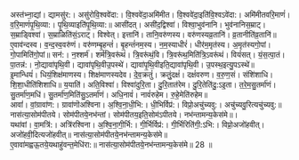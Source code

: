 

  
अस्त॑भ्ना॒द्यां। द्यामसु॑र:। असु॑रोवि॒श्ववे॑दा:। वि॒श्ववे॑दा॒अमि॑मीत। वि॒श्ववे॑दा॒इति॑वि॒श्वऽवे॑दा:। अमि॑मीतवरि॒माणं॑। व॒रि॒माणं॑पृ॒थि॒व्या:। पृ॒थि॒व्याइति॑पृ॒थि॒व्या:॥ आसी॑दत्। असी॑द॒द्विश्वा॑। विश्वा॒भुव॑नानि। भुव॑नानिस॒म्राट्। स॒म्राड्विश्वा॑। स॒म्राळिति॑सं॒ऽराट्। विश्वेत्। इत्तानि॑। तानि॒वरु॑णस्य। वरु॑णस्यव्र॒तानि॑। व्र॒तानीति॑व्र॒तानि॑॥  
ए॒वाव॑न्दस्व। व॒न्द॒स्व॒वरु॑णं। वरु॑णम्बृ॒हन्तं॑। बृ॒हन्तं॑नम॒स्य। न॒म॒स्याधीरं॑। धीर॑म॒मृत॑स्य। अ॒मृत॑स्यगो॒पां। गो॒पामिति॑गो॒पां॥ सन॑:। न॒श्शर्म॑। शर्म॑त्रि॒वरू॑थं। त्रि॒वरू॑थं॒वि। त्रि॒वरू॑थ॒मिति॑त्रि॒ऽवरू॑थं। वियं॑सत्। यं॒स॒त्पा॒तं। पा॒तन्न॑:। नो॒द्यावा॑पृथि॒वी। द्यावा॑पृथि॒वीउ॒पस्थे॑। द्यावा॑पृ॒थि॒वीइति॒द्यावा॑पृथि॒वी। उ॒पस्थ॒इत्यु॒पऽस्थे॑॥  
इ॒मान्धियं॑। धियं॒शिक्ष॑माणस्य। शिक्ष॑माणस्यदेव। दे॒व॒क्रतुं॑। क्रतुं॒दक्षं॑। दक्षं॑वरुण। व॒रु॒ण॒सं। संशि॑शाधि। शि॒शा॒धीति॑शिशाधि॥ य॒याति॑। अति॒विश्वा॑। विश्वा॑दुरि॒ता। दु॒रि॒तात॑रेम। दु॒रि॒तेति॑दु॒:ऽइ॒ता। त॒रे॒म॒सु॒तर्मा॑णं। सु॒तर्मा॑ण॒मधि॑। सु॒तर्मा॑ण॒मिति॑सु॒ऽतर्मा॑णं। अधि॒नावं॑। नावं॑रुहेम। रु॒हे॒मेति॑रुहेम॥  
आवां॑। वां॒ग्रावा॑ण:। ग्रावा॑णॊअश्विना। अ॒श्वि॒ना॒धी॒भि:। धी॒भिर्विप्र॑:। विप्रो॒अचु॑च्यवु:। अचु॑च्यवु॒रित्यचु॑च्यवु:॥ नास॑त्या॒सोम॑पीतये। सोम॑पीतये॒नभ॑न्तां। सोम॑पीतय॒इति॒सोम॑ऽपीतये। नभ॑न्तामन्य॒केस॑मे॥।  
यथा॑वां। वा॒मत्रि॑:। अत्रि॑रश्विना। अ॒श्वि॒ना॒गी॒र्भि:। गी॒र्भिर्विप्र॑:। गी॒र्भिरिति॑गी॒:ऽभि:। विप्रो॒अजो॑हवीत्। अजो॑हवी॒दित्यजो॑हवीत्॥ नास॑त्या॒सोम॑पीतये॒नभ॑न्तामन्य॒केस॑मे॥  
ए॒वावा॑मह्वऊ॒तये॒यथाहु॑वन्त॒मेधि॑रा:॥ नास॑त्या॒सोम॑पीतये॒नभ॑न्तामन्य॒केस॑मे॥ 28 ॥  
